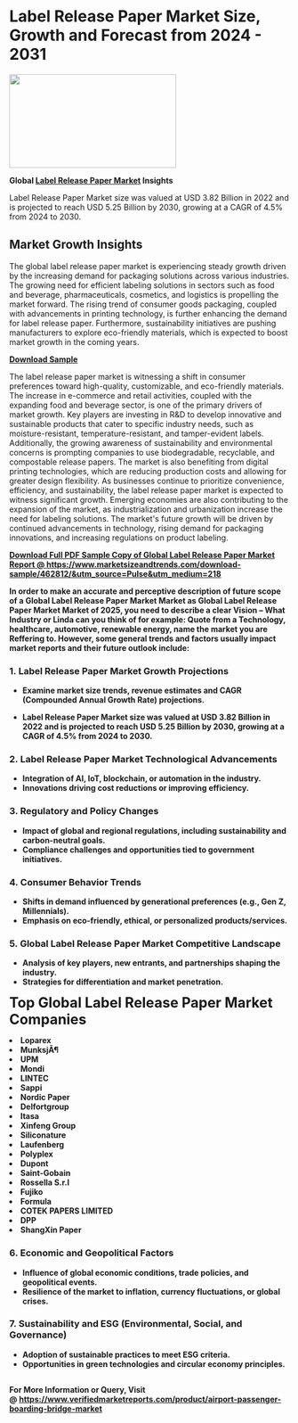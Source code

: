 <H1>Label Release Paper Market Size, Growth and Forecast from 2024 - 2031</H1><img class="aligncenter size-medium wp-image-584254" src="https://thirdeyenews.in/wp-content/uploads/2024/09/Global-Market-Research-300x168.jpeg" alt="" width="300" height="168" /><p><strong>Global&nbsp;<a href="https://www.marketsizeandtrends.com/download-sample/462812/&amp;utm_source=Pulse&amp;utm_medium=218">Label Release Paper Market</a> Insights</strong></p><p>Label Release Paper Market size was valued at USD 3.82 Billion in 2022 and is projected to reach USD 5.25 Billion by 2030, growing at a CAGR of 4.5% from 2024 to 2030.</p><p><h2>Market Growth Insights</h2> <p>The global label release paper market is experiencing steady growth driven by the increasing demand for packaging solutions across various industries. The growing need for efficient labeling solutions in sectors such as food and beverage, pharmaceuticals, cosmetics, and logistics is propelling the market forward. The rising trend of consumer goods packaging, coupled with advancements in printing technology, is further enhancing the demand for label release paper. Furthermore, sustainability initiatives are pushing manufacturers to explore eco-friendly materials, which is expected to boost market growth in the coming years.</p> <p><strong><a href="#">Download Sample</a></strong></p> <p>The label release paper market is witnessing a shift in consumer preferences toward high-quality, customizable, and eco-friendly materials. The increase in e-commerce and retail activities, coupled with the expanding food and beverage sector, is one of the primary drivers of market growth. Key players are investing in R&D to develop innovative and sustainable products that cater to specific industry needs, such as moisture-resistant, temperature-resistant, and tamper-evident labels. Additionally, the growing awareness of sustainability and environmental concerns is prompting companies to use biodegradable, recyclable, and compostable release papers. The market is also benefiting from digital printing technologies, which are reducing production costs and allowing for greater design flexibility. As businesses continue to prioritize convenience, efficiency, and sustainability, the label release paper market is expected to witness significant growth. Emerging economies are also contributing to the expansion of the market, as industrialization and urbanization increase the need for labeling solutions. The market's future growth will be driven by continued advancements in technology, rising demand for packaging innovations, and increasing regulations on product labeling. <p><strong><a href="#"></p><p><span class=""><strong>Download Full PDF Sample Copy of Global Label Release Paper Market Report</strong> @ <a href="https://www.marketsizeandtrends.com/download-sample/462812/&amp;utm_source=Pulse&amp;utm_medium=218" target="_blank">https://www.marketsizeandtrends.com/download-sample/462812/&amp;utm_source=Pulse&amp;utm_medium=218</a></span></p><p>In order to make an accurate and perceptive description of future scope of a Global&nbsp;Label Release Paper Market Market as Global&nbsp;Label Release Paper Market Market of 2025, you need to describe a clear Vision &ndash; What Industry or Linda can you think of for example: Quote from a Technology, healthcare, automotive, renewable energy, name the market you are Reffering to. However, some general trends and factors usually impact market reports and their future outlook include:</p><h3>1.&nbsp;<strong>Label Release Paper Market Growth Projections</strong></h3><ul><li>Examine market size trends, revenue estimates and CAGR (Compounded Annual Growth Rate) projections.</li><li><p>Label Release Paper Market size was valued at USD 3.82 Billion in 2022 and is projected to reach USD 5.25 Billion by 2030, growing at a CAGR of 4.5% from 2024 to 2030.</p></li></ul><h3>2.&nbsp;<strong>Label Release Paper Market Technological Advancements</strong></h3><ul><li>Integration of AI, IoT, blockchain, or automation in the industry.</li><li>Innovations driving cost reductions or improving efficiency.</li></ul><h3>3.&nbsp;<strong>Regulatory and Policy Changes</strong></h3><ul><li>Impact of global and regional regulations, including sustainability and carbon-neutral goals.</li><li>Compliance challenges and opportunities tied to government initiatives.</li></ul><h3>4.&nbsp;<strong>Consumer Behavior Trends</strong></h3><ul><li>Shifts in demand influenced by generational preferences (e.g., Gen Z, Millennials).</li><li>Emphasis on eco-friendly, ethical, or personalized products/services.</li></ul><h3>5.&nbsp;<strong>Global Label Release Paper Market Competitive Landscape</strong></h3><ul><li>Analysis of key players, new entrants, and partnerships shaping the industry.</li><li>Strategies for differentiation and market penetration.</li></ul><p data-pm-slice="1 1 []"><span style="color: inherit; font-family: inherit; font-size: 25px;">Top Global Label Release Paper Market Companies</span></p><div class="" data-test-id=""><p><li>Loparex</li><li> MunksjÃ¶</li><li> UPM</li><li> Mondi</li><li> LINTEC</li><li> Sappi</li><li> Nordic Paper</li><li> Delfortgroup</li><li> Itasa</li><li> Xinfeng Group</li><li> Siliconature</li><li> Laufenberg</li><li> Polyplex</li><li> Dupont</li><li> Saint-Gobain</li><li> Rossella S.r.l</li><li> Fujiko</li><li> Formula</li><li> COTEK PAPERS LIMITED</li><li> DPP</li><li> ShangXin Paper</li></p></div><h3>6.&nbsp;<strong>Economic and Geopolitical Factors</strong></h3><ul><li>Influence of global economic conditions, trade policies, and geopolitical events.</li><li>Resilience of the market to inflation, currency fluctuations, or global crises.</li></ul><h3>7.&nbsp;<strong>Sustainability and ESG (Environmental, Social, and Governance)</strong></h3><ul><li>Adoption of sustainable practices to meet ESG criteria.</li><li>Opportunities in green technologies and circular economy principles.</li></ul><h2><strong style="font-size: 14px;">For More Information or Query, Visit @&nbsp;</strong><a style="background-color: #ffffff; font-size: 14px;" href="https://www.marketsizeandtrends.com/report/label-release-paper-market/" target="_blank">https://www.verifiedmarketreports.com/product/airport-passenger-boarding-bridge-market</a></h2>
